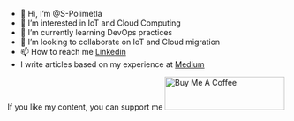 - 👋 Hi, I’m @S-Polimetla
- 👀 I’m interested in IoT and Cloud Computing
- 🌱 I’m currently learning DevOps practices
- 💞️ I’m looking to collaborate on IoT and Cloud migration
- 📫 How to reach me [Linkedin](https://www.linkedin.com/in/spolimetla/)
- I write articles based on my experience at [Medium](https://polimetla.medium.com)

If you like my content, you can support me
 <a href="https://www.buymeacoffee.com/sriharsha186" target="_blank">
    <img src="https://cdn.buymeacoffee.com/buttons/v2/default-yellow.png" alt="Buy Me A Coffee" style="height: 60px !important;width: 217px !important;" ></a>

<!---
S-Polimetla/S-Polimetla is a ✨ special ✨ repository because its `README.md` (this file) appears on your GitHub profile.
You can click the Preview link to take a look at your changes.
--->
